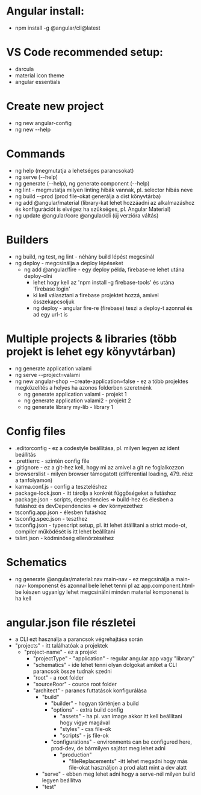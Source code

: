 # Angular install:
 - npm install -g @angular/cli@latest

# VS Code recommended setup:
  - darcula
  - material icon theme
  - angular essentials
 
# Create new project
  - ng new angular-config
  - ng new --help

# Commands
  - ng help (megmutatja a lehetséges parancsokat)
  - ng serve (--help)
  - ng generate (--help), ng generate component (--help)
  - ng lint - megmutatja milyen linting hibák vannak, pl. selector hibás neve
  - ng build --prod (prod file-okat generálja a dist könyvtárba)
  - ng add @angular/material (library-kat lehet hozzáadni az alkalmazáshoz és konfigurációt is elvégez ha szükséges, pl. Angular Material)
  - ng update @angular/core @angular/cli (új verzióra váltás)

# Builders
  - ng build, ng test, ng lint - néhány build lépést megcsinál
  - ng deploy                  - megcsinálja a deploy lépéseket
    - ng add @angular/fire     - egy deploy példa, firebase-re lehet utána deploy-olni
      - lehet hogy kell az 'npm install -g firebase-tools' és utána 'firebase login'
      - ki kell választani a firebase projektet hozzá, amivel összekapcsoljuk
      - ng deploy              - angular fire-re (firebase) teszi a deploy-t azonnal és ad egy url-t is

# Multiple projects & libraries (több projekt is lehet egy könyvtárban)
  - ng generate application valami
  - ng serve --project=valami
  - ng new angular-shop --create-application=false - ez a több projektes megközelítés a helyes ha azonos folderben szeretnénk
    - ng generate application valami                - projekt 1
    - ng generate application valami2               - projekt 2
    - ng generate library my-lib                    - library 1

# Config files
  - .editorconfig      - ez a codestyle beállítása, pl. milyen legyen az ident beállítás
  - .prettierrc        - szintén config file
  - .gitignore         - ez a git-hez kell, hogy mi az amivel a git ne foglalkozzon
  - browserslist       - milyen browser támogatott (differential loading, 479. rész a tanfolyamon)
  - karma.conf.js      - config a teszteléshez
  - package-lock.json  - itt tárolja a konkrét függőségeket a futáshoz
  - package.json       - scripts, dependencies => build-hez és élesben a futáshoz és devDependencies => dev környezethez
  - tsconfig.app.json  - élesben futáshoz
  - tsconfig.spec.json - teszthez
  - tsconfig.json      - typescript setup, pl. itt lehet átállítani a strict mode-ot, compiler működését is itt lehet beállítani 
  - tslint.json        - kódminőség ellenőrzéséhez

# Schematics
  - ng generate @angular/material:nav main-nav  - ez megcsinálja a main-nav- komponenst és azonnal bele lehet tenni pl az app.component.html-be készen
  ugyanígy lehet megcsinálni minden material komponenst is ha kell

# angular.json file részletei
  - a CLI ezt használja a parancsok végrehajtása során
  - "projects" - itt találhatóak a projektek
    - "project-name" - ez a projekt
      - "projectType" - "application" - regular angular app vagy "library"
      - "schematics" - ide lehet tenni olyan dolgokat amiket a CLI parancsok össze tudnak szedni
      - "root" - a root folder
      - "sourceRoor" - cource root folder
      - "architect" - parancs futtatások konfigurálása
        - "build"
          - "builder" - hogyan történjen a build
          - "options" - extra build config
            - "assets" - ha pl. van image akkor itt kell beállítani hogy vigye magával
            - "styles" - css file-ok
            - "scripts" - js file-ok
          - "configurations" - environments can be configured here, prod-dev, de bármilyen sajátot meg lehet adni
            - "production"
              - "fileReplacements" -itt lehet megadni hogy más file-okat használjon a prod alatt mint a dev alatt
        - "serve" - ebben meg lehet adni hogy a serve-nél milyen build legyen beállítva
        - "test"


